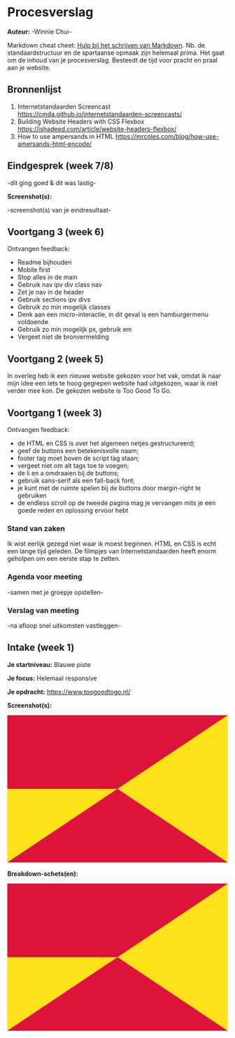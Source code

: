 # Procesverslag
**Auteur:** -Winnie Chui-

Markdown cheat cheet: [Hulp bij het schrijven van Markdown](https://github.com/adam-p/markdown-here/wiki/Markdown-Cheatsheet). Nb. de standaardstructuur en de spartaanse opmaak zijn helemaal prima. Het gaat om de inhoud van je procesverslag. Besteedt de tijd voor pracht en praal aan je website.



## Bronnenlijst
1. Internetstandaarden Screencast https://cmda.github.io/internetstandaarden-screencasts/
2. Building Website Headers with CSS Flexbox https://ishadeed.com/article/website-headers-flexbox/
3. How to use ampersands in HTML
https://mrcoles.com/blog/how-use-amersands-html-encode/



## Eindgesprek (week 7/8)

-dit ging goed & dit was lastig-

**Screenshot(s):**

-screenshot(s) van je eindresultaat-



## Voortgang 3 (week 6)
Ontvangen feedback:
- Readme bijhouden
- Mobile first
- Stop alles in de main
- Gebruik nav ipv div class nav
- Zet je nav in de header
- Gebruik sections ipv divs
- Gebruik zo min mogelijk classes
- Denk aan een micro-interactie, in dit geval is een hamburgermenu voldoende
- Gebruik zo min mogelijk px, gebruik em
- Vergeet niet de bronvermelding



## Voortgang 2 (week 5)

In overleg heb ik een nieuwe website gekozen voor het vak, omdat ik naar mijn idee een iets te hoog gegrepen website had uitgekozen, waar ik niet verder mee kon. De gekozen website is Too Good To Go.



## Voortgang 1 (week 3)
Ontvangen feedback:
- de HTML en CSS is over het algemeen netjes gestructureerd;
- geef de buttons een betekenisvolle naam;
- footer tag moet boven de script tag staan;
- vergeet niet om alt tags toe te voegen;
- de li en a omdraaien bij de buttons;
- gebruik sans-serif als een fall-back font;
- je kunt met de ruimte spelen bij de buttons door margin-right te gebruiken
- de endless scroll op de tweede pagina mag je vervangen mits je een goede reden en oplossing ervoor hebt


### Stand van zaken

Ik wist eerlijk gezegd niet waar ik moest beginnen. HTML en CSS is echt een lange tijd geleden. De filmpjes van Internetstandaarden heeft enorm geholpen om een eerste stap te zetten.

### Agenda voor meeting

-samen met je groepje opstellen-

### Verslag van meeting

-na afloop snel uitkomsten vastleggen-



## Intake (week 1)

**Je startniveau:** Blauwe piste

**Je focus:** Helemaal responsive

**Je opdracht:** https://www.toogoodtogo.nl/

**Screenshot(s):**

![screenshot(s) die een goed beeld geven van de website die je gaat maken](images/dummy-image.svg)

**Breakdown-schets(en):**

![-voorlopige breakdownschets(en) van een of beide pagina's van de site die je gaat maken-](images/dummy-image.svg)
